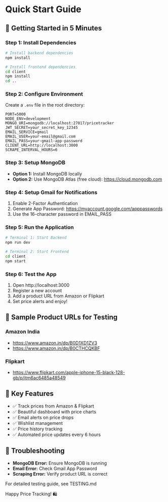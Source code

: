 # Quick Start Guide

## 🚀 Getting Started in 5 Minutes

### Step 1: Install Dependencies

```bash
# Install backend dependencies
npm install

# Install frontend dependencies
cd client
npm install
cd ..
```

### Step 2: Configure Environment

Create a `.env` file in the root directory:

```env
PORT=5000
NODE_ENV=development
MONGO_URI=mongodb://localhost:27017/pricetracker
JWT_SECRET=your_secret_key_12345
EMAIL_SERVICE=gmail
EMAIL_USER=your-email@gmail.com
EMAIL_PASS=your-gmail-app-password
CLIENT_URL=http://localhost:3000
SCRAPE_INTERVAL_HOURS=6
```

### Step 3: Setup MongoDB

- **Option 1:** Install MongoDB locally
- **Option 2:** Use MongoDB Atlas (free cloud): https://cloud.mongodb.com

### Step 4: Setup Gmail for Notifications

1. Enable 2-Factor Authentication
2. Generate App Password: https://myaccount.google.com/apppasswords
3. Use the 16-character password in EMAIL_PASS

### Step 5: Run the Application

```bash
# Terminal 1: Start Backend
npm run dev

# Terminal 2: Start Frontend
cd client
npm start
```

### Step 6: Test the App

1. Open http://localhost:3000
2. Register a new account
3. Add a product URL from Amazon or Flipkart
4. Set price alerts and enjoy!

## 📝 Sample Product URLs for Testing

### Amazon India

- https://www.amazon.in/dp/B0D1XD1ZV3
- https://www.amazon.in/dp/B0CTHCQKBF

### Flipkart

- https://www.flipkart.com/apple-iphone-15-black-128-gb/p/itm6ac6485a48549

## 🎯 Key Features

- ✅ Track prices from Amazon & Flipkart
- ✅ Beautiful dashboard with price charts
- ✅ Email alerts on price drops
- ✅ Wishlist management
- ✅ Price history tracking
- ✅ Automated price updates every 6 hours

## 🔧 Troubleshooting

- **MongoDB Error:** Ensure MongoDB is running
- **Email Error:** Check Gmail App Password
- **Scraping Error:** Verify product URL is correct

For detailed testing guide, see TESTING.md

Happy Price Tracking! 🛍️
